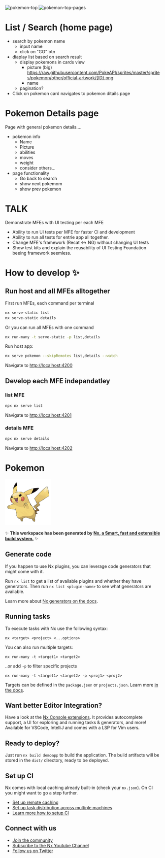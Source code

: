 ![pokemon-top](https://github.com/danduh/pokemon-top/actions/workflows/test-actions.yml/badge.svg)
![pokemon-top-pages](https://github.com/danduh/pokemon-top/actions/workflows/deploy-pages-actions.yml/badge.svg)

# List / Search (home page)

- search by pokemon name
  - input name
  - click on "GO" btn
- diaplay list based on search result
  - display pokemons in cards view
    - picture (big) <https://raw.githubusercontent.com/PokeAPI/sprites/master/sprites/pokemon/other/official-artwork/{ID}.png>
    - name
  - pagination?
- Click on pokemon card navigates to pokemon ditails page

# Pokemon Details page

Page with general pokemon details....

- pokemon info
  - Name
  - Picture
  - abilities
  - moves
  - weight
  - consider others...
- page functionality
  - Go back to search
  - show next pokemom
  - show prev pokemon

# TALK

Demonstrate MFEs with UI testing per each MFE

- Ability to run UI tests per MFE for faster CI and development
- Ability to run all tests for entrie app all together.
- Change MFE's framework (Recat <-> NG) without changing UI tests
- Show test kits and explain the reusability of UI Testing Foundation beeing framework seemless.

# How to develop ✨

## Run host and all MFEs alltogether

First run MFEs, each command per terminal

```bash
nx serve-static list
nx serve-static details
```

Or you can run all MFEs with one command

```bash
nx run-many -t serve-static -p list,details
```

Run host app:

```bash
nx serve pokemon --skipRemotes list,details --watch
```

Navigate to <http://localhost:4200>

## Develop each MFE indepandatley

### list MFE

```bash
npx nx serve list
```

Navigate to <http://localhost:4201>

### details MFE

```bash
npx nx serve details
```

Navigate to <http://localhost:4202>

# Pokemon

<img src="https://raw.githubusercontent.com/PokeAPI/sprites/master/sprites/pokemon/other/official-artwork/25.png" width="150">

✨ **This workspace has been generated by [Nx, a Smart, fast and extensible build system.](https://nx.dev)** ✨

## Generate code

If you happen to use Nx plugins, you can leverage code generators that might come with it.

Run `nx list` to get a list of available plugins and whether they have generators. Then run `nx list <plugin-name>` to see what generators are available.

Learn more about [Nx generators on the docs](https://nx.dev/plugin-features/use-code-generators).

## Running tasks

To execute tasks with Nx use the following syntax:

```
nx <target> <project> <...options>
```

You can also run multiple targets:

```
nx run-many -t <target1> <target2>
```

..or add `-p` to filter specific projects

```
nx run-many -t <target1> <target2> -p <proj1> <proj2>
```

Targets can be defined in the `package.json` or `projects.json`. Learn more [in the docs](https://nx.dev/core-features/run-tasks).

## Want better Editor Integration?

Have a look at the [Nx Console extensions](https://nx.dev/nx-console). It provides autocomplete support, a UI for exploring and running tasks & generators, and more! Available for VSCode, IntelliJ and comes with a LSP for Vim users.

## Ready to deploy?

Just run `nx build demoapp` to build the application. The build artifacts will be stored in the `dist/` directory, ready to be deployed.

## Set up CI

Nx comes with local caching already built-in (check your `nx.json`). On CI you might want to go a step further.

- [Set up remote caching](https://nx.dev/core-features/share-your-cache)
- [Set up task distribution across multiple machines](https://nx.dev/nx-cloud/features/distribute-task-execution)
- [Learn more how to setup CI](https://nx.dev/recipes/ci)

## Connect with us

- [Join the community](https://nx.dev/community)
- [Subscribe to the Nx Youtube Channel](https://www.youtube.com/@nxdevtools)
- [Follow us on Twitter](https://twitter.com/nxdevtools)
